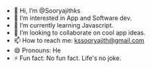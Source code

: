 - 👋 Hi, I’m @Sooryajithks
- 👀 I’m interested in App and Software dev.
- 🌱 I’m currently learning Javascript.
- 💞️ I’m looking to collaborate on cool app ideas. 
- 📫 How to reach me: kssooryajith@gmail.com
- 😄 Pronouns: He
- ⚡ Fun fact: No fun fact. Life's no joke. 

<!---
Sooryajithks/Sooryajithks is a ✨ special ✨ repository because its `README.md` (this file) appears on your GitHub profile.
You can click the Preview link to take a look at your changes.
--->
